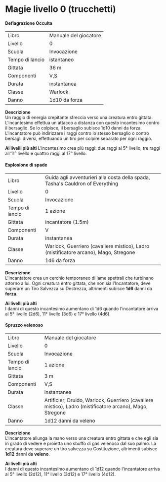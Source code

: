 # Magie livello 0 (trucchetti)

#### Deflagrazione Occulta 
|                 |                       |
| --------------- | --------------------- |
| Libro           | Manuale del giocatore |
| Livello         | 0                     |
| Scuola          | Invocazione           |
| Tempo di lancio | istantaneo            |
| Gittata         | 36 m                  |
| Componenti      | V,S                   |
| Durata          | instantanea           |
| Classe          | Warlock               |
| Danno           | 1d10 da forza         |

**Descrizione**  
Un raggio di energia crepitante sfreccia verso una creatura entro gittata.
L'incantesimo effettua un attacco a distanza con questo incantesimo contro il bersaglio.
Se lo colpisce, il bersaglio subisce 1d10 danni da forza.  
L'incantatore può indirizzare i raggi contro lo stesso bersaglio o contro bersagli diversi, effettuando un tiro per colpire separato per ogni raggio.

**Ai livelli più alti**
L'incantesimo crea più raggi: due raggi al 5° livello, tre raggi all'11° livello e quattro raggi al 17° livello.

#### Esplosione di spade
|                 |                                                                                      |
| --------------- | ------------------------------------------------------------------------------------ |
| Libro           | Guida agli avventurieri alla costa della spada, Tasha's Cauldron of Everything       |
| Livello         | 0                                                                                    |
| Scuola          | Invocazione                                                                          |
| Tempo di lancio | 1 azione                                                                             |
| Gittata         | incantatore (1.5m)                                                                   |
| Componenti      | V                                                                                    |
| Durata          | instantanea                                                                          |
| Classe          | Warlock, Guerriero (cavaliere mistico), Ladro (mistificatore arcano), Mago, Stregone |
| Danno           | 1d6 da forza                                                                         |

**Descrizione**  
L'Incantatore crea un cerchio temporaneo di lame spettrali che turbinano attorno a lui.
Ogni creatura entro gittata, che non sia l'Incantatore, deve superare un Tiro Salvezza su Destrezza, altrimenti subisce **1d6** danni da **forza**.  

**Ai livelli più alti**   
I danni di questo incantesimo aumentano di 1d6 quando l'incantatore arriva al 5° livello (2d6), 11° livello (3d6) e 17° livello (4d6).

#### Spruzzo velenoso
|                 |                                                                                                          |
| --------------- | -------------------------------------------------------------------------------------------------------- |
| Libro           | Manuale del giocatore                                                                                    |
| Livello         | 0                                                                                                        |
| Scuola          | Invocazione                                                                                              |
| Tempo di lancio | 1 azione                                                                                                 |
| Gittata         | 3 m                                                                                                      |
| Componenti      | V,S                                                                                                      |
| Durata          | instantanea                                                                                              |
| Classe          | Artificier, Druido, Warlock, Guerriero (cavaliere mistico), Ladro (mistificatore arcano), Mago, Stregone |
| Danno           | 1d12 danni da veleno                                                                                     |

**Descrizione**  
L'incantatore allunga la mano verso una creatura entro gittata e che egli sia in grado di vedere e proietta uno sbuffo di gas velenoso dal suo palmo.
La creatura deve superare un tiro salvezza su Costituzione, altrimenti subisce **1d12** danni da **veleno**.  

**Ai livelli più alti**  
I danni di questo incantesimo aumentano di 1d12 quando l'incantatore arriva al 5° livello (2d12), 11° livello (3d12) e 17° livello (4d12).
